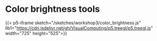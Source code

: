 # Color brightness tools

<style>
    iframe div label{
        margin-right: 20px;
    }
</style>

{{< p5-iframe sketch="/sketches/workshop3/color_brightness.js" lib1="https://cdn.jsdelivr.net/gh/VisualComputing/p5.treegl/p5.treegl.js" width="725" height="525">}}

